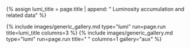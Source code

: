 {% assign lumi_title = page.title | append: " Luminosity accumulation and related data" %}

{% include images/generic_gallery.md type="lumi" run=page.run title=lumi_title columns=3 %}
{% include images/generic_gallery.md type="lumi" run=page.run title=" " columns=1 gallery="aux" %}

